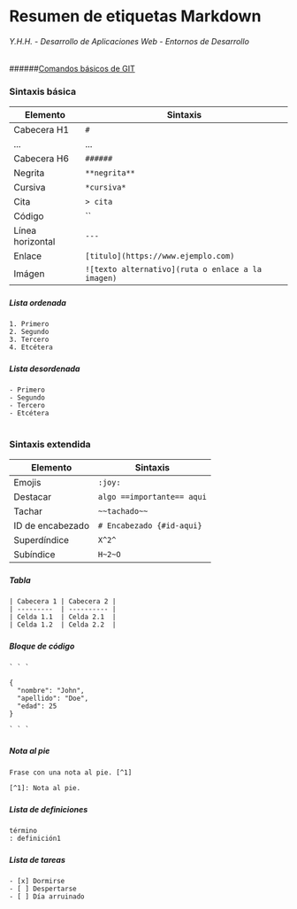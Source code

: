# Resumen de etiquetas Markdown
###### Y.H.H. - Desarrollo de Aplicaciones Web - Entornos de Desarrollo
######[Comandos básicos de GIT](git.md)
###
### Sintaxis básica
| Elemento    |  Sintaxis    |
| ----------  | -----------  |
| Cabecera H1      | `#`       |
| ... | ...|
| Cabecera H6   | `######`      | 
| Negrita | `**negrita**` |
| Cursiva | `*cursiva*` |
| Cita | `> cita` |
| Código | `` |
| Línea horizontal | `---` |
| Enlace | `[titulo](https://www.ejemplo.com)` |
| Imágen | `![texto alternativo](ruta o enlace a la imagen)` |
###
##### Lista ordenada
```
1. Primero
2. Segundo
3. Tercero
4. Etcétera
```
###
##### Lista desordenada
```
- Primero
- Segundo
- Tercero
- Etcétera
```
#
### Sintaxis extendida
| Elemento    |  Sintaxis    |
| ----------  | -----------  |
| Emojis     | `:joy:`       |
| Destacar | `algo ==importante== aqui`|
| Tachar | `~~tachado~~` |
| ID de encabezado | `# Encabezado {#id-aqui}` |
| Superdíndice | `X^2^` |
| Subíndice | `H~2~O` |
###
##### Tabla
```
| Cabecera 1 | Cabecera 2 |
| ---------  | ---------- |
| Celda 1.1  | Celda 2.1  |
| Celda 1.2  | Celda 2.2  |
```
###
##### Bloque de código
```
` ` `
```
```
{
  "nombre": "John",
  "apellido": "Doe",
  "edad": 25
}
```
```
` ` `
```
###
##### Nota al pie
```
Frase con una nota al pie. [^1]

[^1]: Nota al pie.
```
###
##### Lista de definiciones
```
término
: definición1
```
###
##### Lista de tareas
```
- [x] Dormirse
- [ ] Despertarse
- [ ] Día arruinado
```
